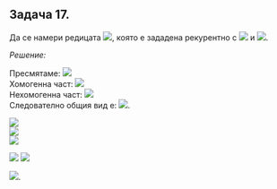 ## Задача 17. 

Да се намери редицата <img src="https://latex.codecogs.com/svg.latex?\Large&space;\{a_n\}_0^{\infty}">, която е зададена рекурентно с  <img src="https://latex.codecogs.com/svg.latex?\Large&space;a_{n+1}=8a_n+(3n-1)6^n"> и <img src="https://latex.codecogs.com/svg.latex?\Large&space;a_0=0">.

*Решение:*

Пресмятаме:  <img src="https://latex.codecogs.com/svg.latex?\Large&space;a_1=8a_0+(3.0-1)6^0=-1;{\;}a_2=8a_1+(3.1-1)6^1=4."><br>
Хомогенна част:  <img src="https://latex.codecogs.com/svg.latex?\Large&space;p.8^n"><br>
Нехомогенна част:  <img src="https://latex.codecogs.com/svg.latex?\Large&space;(qn+r)6^n"><br>
Следователно общия вид е:  <img src="https://latex.codecogs.com/svg.latex?\Large&space;\underbrace{a_n=p.8^n+(qn+r)6^n}">.

 <img src="https://latex.codecogs.com/svg.latex?\Large&space;0=a_0=p+r"><br>
  <img src="https://latex.codecogs.com/svg.latex?\Large&space;-1=a_1=8p+6q+6r"><br>
   <img src="https://latex.codecogs.com/svg.latex?\Large&space;4=a_2=64p+(2q+r).36=64p+72q+36r">
   
 <img src="https://latex.codecogs.com/svg.latex?A=\left(\begin{matrix}1&0&1&0\\8&6&6&-1\\64&72&36&4\\\end{matrix}\right)\sim\left(\begin{matrix}1&0&1&0\\8&6&6&-1\\16&18&9&1\\\end{matrix}\right)\sim\left(\begin{matrix}1&0&1&0\\0&6&-2&-1\\0&18&-7&1\\\end{matrix}\right)\sim">
 

<img src="https://latex.codecogs.com/svg.latex?\sim\left(\begin{matrix}1&0&1&0\\0&6&-2&-1\\0&0&-1&4\\\end{matrix}\right)\sim\left(\begin{matrix}1&0&1&0\\0&6&0&-9\\0&0&-1&4\\\end{matrix}\right)\sim\left(\begin{matrix}1&0&0&4\\0&1&0&-\frac{3}{2}\\0&0&1&-4\\\end{matrix}\right)">

 <img src="https://latex.codecogs.com/svg.latex?\Large&space;\Rightarrow{p=4,q=-\frac{3}{2},r=4}.{\;}a_n=4.8^n-(\frac{3}{2}n+4)6^n">.
